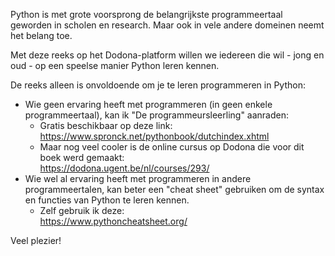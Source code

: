 
Python is met grote voorsprong de belangrijkste programmeertaal geworden in scholen en research.
Maar ook in vele andere domeinen neemt het belang toe. 

Met deze reeks op het Dodona-platform willen we iedereen die wil - jong en oud - op een speelse manier Python leren kennen. 

De reeks alleen is onvoldoende om je te leren programmeren in Python:

- Wie geen ervaring heeft met programmeren (in geen enkele programmeertaal), kan ik "De programmeursleerling" aanraden:
    - Gratis beschikbaar op deze link:  
      https://www.spronck.net/pythonbook/dutchindex.xhtml
    - Maar nog veel cooler is de online cursus op Dodona die voor dit boek werd gemaakt:  
      https://dodona.ugent.be/nl/courses/293/ 
- Wie wel al ervaring heeft met programmeren in andere programmeertalen, kan beter een "cheat sheet" gebruiken om de syntax en functies van Python te leren kennen.
    - Zelf gebruik ik deze:  
      https://www.pythoncheatsheet.org/ 

Veel plezier!
